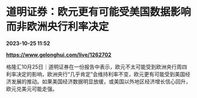 # 道明证券：欧元更有可能受美国数据影响 而非欧洲央行利率决定

**2023-10-25 11:52**

**https://www.gelonghui.com/live/1262702**

格隆汇10月25日｜道明证券在一份报告中表示，欧元不太可能受到欧洲央行周四利率决定的影响，欧洲央行“几乎肯定”会维持利率不变，欧元更有可能受到美国经济发展的推动。如果美国经济数据明显放缓，或美国以外地区经济增长信心回升，欧元兑美元可能走强。